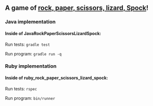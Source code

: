 ## A game of [rock, paper, scissors, lizard, Spock](http://en.wikipedia.org/wiki/Rock-paper-scissors-lizard-Spock)!

### Java implementation
#### Inside of JavaRockPaperScissorsLizardSpock:

Run tests: ```gradle test```

Run program: ```gradle run -q```

### Ruby implementation
#### Inside of ruby\_rock\_paper\_scissors\_lizard\_spock:

Run tests: ```rspec```

Run program: ```bin/runner```